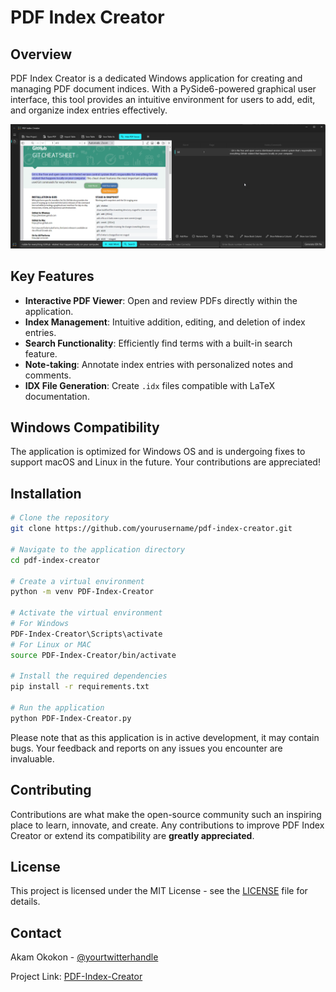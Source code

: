 # PDF Index Creator

## Overview
PDF Index Creator is a dedicated Windows application for creating and managing PDF document indices. With a PySide6-powered graphical user interface, this tool provides an intuitive environment for users to add, edit, and organize index entries effectively.

![Image](https://github.com/kamalexandre/PDF-Index-Creator/blob/main/SampleView.png)

## Key Features
- **Interactive PDF Viewer**: Open and review PDFs directly within the application.
- **Index Management**: Intuitive addition, editing, and deletion of index entries.
- **Search Functionality**: Efficiently find terms with a built-in search feature.
- **Note-taking**: Annotate index entries with personalized notes and comments.
- **IDX File Generation**: Create `.idx` files compatible with LaTeX documentation.

## Windows Compatibility
The application is optimized for Windows OS and is undergoing fixes to support macOS and Linux in the future. Your contributions are appreciated!

## Installation
```bash
# Clone the repository
git clone https://github.com/yourusername/pdf-index-creator.git

# Navigate to the application directory
cd pdf-index-creator

# Create a virtual environment
python -m venv PDF-Index-Creator

# Activate the virtual environment
# For Windows
PDF-Index-Creator\Scripts\activate
# For Linux or MAC
source PDF-Index-Creator/bin/activate

# Install the required dependencies
pip install -r requirements.txt

# Run the application
python PDF-Index-Creator.py
```
Please note that as this application is in active development, it may contain bugs. Your feedback and reports on any issues you encounter are invaluable.

## Contributing

Contributions are what make the open-source community such an inspiring place to learn, innovate, and create. Any contributions to improve PDF Index Creator or extend its compatibility are **greatly appreciated**.


## License

This project is licensed under the MIT License - see the [LICENSE](LICENSE) file for details.

## Contact

Akam Okokon - [@yourtwitterhandle](https://twitter.com/kam_alexandre)

Project Link: [PDF-Index-Creator](https://github.com/yourusername/pdf-index-creator)
